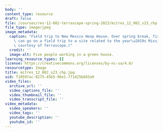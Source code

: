 ```yaml
---
body: ''
content_type: resource
draft: false
file: /courses/res-12-002-terrascope-spring-2023/mitres_12_002_s23_chp.jpg
file_type: image/jpeg
image_metadata:
  caption: "Field trip to New Mexico Hoop House. Over spring break, first-year students\
    \ can go on a field trip to a site related to the year\u2019s Mission. (Image\
    \ courtesy of Terrascope.)"
  credit: ''
  image-alt: Five people working in a green house.
learning_resource_types: []
license: https://creativecommons.org/licenses/by-nc-sa/4.0/
resourcetype: Image
title: mitres_12_002_s23_chp.jpg
uid: f10597ac-8275-45b5-96e1-771d25b683a9
video_files:
  archive_url: ''
  video_captions_file: ''
  video_thumbnail_file: ''
  video_transcript_file: ''
video_metadata:
  video_speakers: ''
  video_tags: ''
  youtube_description: ''
  youtube_id: ''
---
```

